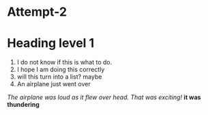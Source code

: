 # Attempt-2
# Heading level 1
1. I do not know if this is what to do.
2. I hope I am doing this correctly
3. will this turn into a list? maybe
4. An airplane just went over

*The airplane was loud as it flew over head. That was exciting!*
**it was thundering**
